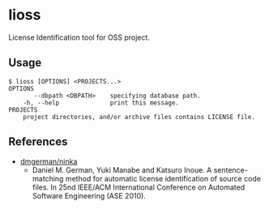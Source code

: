 # lioss

License Identification tool for OSS project.

## Usage

```
$ lioss [OPTIONS] <PROJECTS...>
OPTIONS
       --dbpath <DBPATH>    specifying database path.
    -h, --help              print this message.
PROJECTS
    project directories, and/or archive files contains LICENSE file.
```

## References

* [dmgerman/ninka](https://github.com/dmgerman/ninka)
    * Daniel M. German, Yuki Manabe and Katsuro Inoue. A sentence-matching method for automatic license identification of source code files. In 25nd IEEE/ACM International Conference on Automated Software Engineering (ASE 2010).
